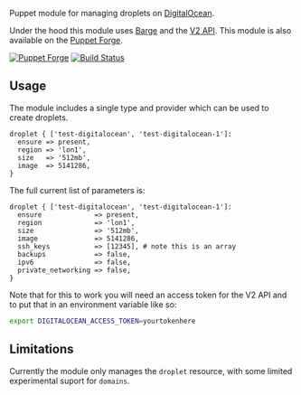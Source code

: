 Puppet module for managing droplets on
[DigitalOcean](https://www.digitalocean.com/?refcode=69ef0beac642).

Under the hood this module uses [Barge](https://github.com/boats/barge)
and the [V2 API](https://developers.digitalocean.com/v2). This module is also available on the [Puppet
Forge](https://forge.puppetlabs.com/garethr/digitalocean).

[![Puppet
Forge](http://img.shields.io/puppetforge/v/garethr/digitalocean.svg)](https://forge.puppetlabs.com/garethr/digitalocean) [![Build
Status](https://secure.travis-ci.org/garethr/garethr-digitalocean.png)](http://travis-ci.org/garethr/garethr-digitalocean)

## Usage

The module includes a single type and provider which can be used to
create droplets.

```puppet
droplet { ['test-digitalocean', 'test-digitalocean-1']:
  ensure => present,
  region => 'lon1',
  size   => '512mb',
  image  => 5141286,
}
```

The full current list of parameters is:

```puppet
droplet { ['test-digitalocean', 'test-digitalocean-1']:
  ensure             => present,
  region             => 'lon1',
  size               => '512mb',
  image              => 5141286,
  ssh_keys           => [12345], # note this is an array
  backups            => false,
  ipv6               => false,
  private_networking => false,
}
```

Note that for this to work you will need an access token for the V2 API
and to put that in an environment variable like so:

```bash
export DIGITALOCEAN_ACCESS_TOKEN=yourtokenhere
```

## Limitations

Currently the module only manages the `droplet` resource, with some
limited experimental  suport for `domains`.
